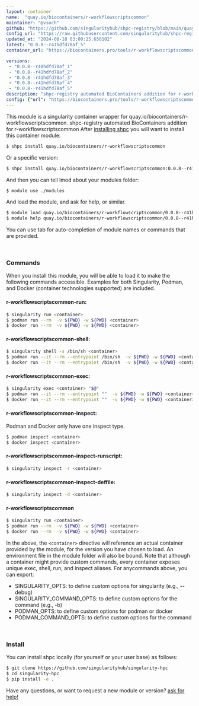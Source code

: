 ```yaml
---
layout: container
name:  "quay.io/biocontainers/r-workflowscriptscommon"
maintainer: "@vsoch"
github: "https://github.com/singularityhub/shpc-registry/blob/main/quay.io/biocontainers/r-workflowscriptscommon/container.yaml"
config_url: "https://raw.githubusercontent.com/singularityhub/shpc-registry/main/quay.io/biocontainers/r-workflowscriptscommon/container.yaml"
updated_at: "2024-08-18 03:00:25.650102"
latest: "0.0.8--r41hdfd78af_5"
container_url: "https://biocontainers.pro/tools/r-workflowscriptscommon"

versions:
 - "0.0.8--r40hdfd78af_1"
 - "0.0.8--r41hdfd78af_2"
 - "0.0.8--r41hdfd78af_3"
 - "0.0.8--r41hdfd78af_4"
 - "0.0.8--r41hdfd78af_5"
description: "shpc-registry automated BioContainers addition for r-workflowscriptscommon"
config: {"url": "https://biocontainers.pro/tools/r-workflowscriptscommon", "maintainer": "@vsoch", "description": "shpc-registry automated BioContainers addition for r-workflowscriptscommon", "latest": {"0.0.8--r41hdfd78af_5": "sha256:32ca74e7f4c9878fbd4dd8160a4bb052892e056b782c8e033867199f6583243c"}, "tags": {"0.0.8--r40hdfd78af_1": "sha256:a19006b0836a2870b1657441e06d9481f278bb8bcc961a3031f76f0c7fef130a", "0.0.8--r41hdfd78af_2": "sha256:9dbca7fcdb0568d0bfa11cbd109177a06a2566735493c5cbbc9d118100b6b20e", "0.0.8--r41hdfd78af_3": "sha256:276583635ecd8275390a5f063cba913d56cc0f02c30f1b2b1e0e76370470bb01", "0.0.8--r41hdfd78af_4": "sha256:1fff5e9c605b5878e70511ed386b035e8b676e81217cdb92ed6ffc051393dce7", "0.0.8--r41hdfd78af_5": "sha256:32ca74e7f4c9878fbd4dd8160a4bb052892e056b782c8e033867199f6583243c"}, "docker": "quay.io/biocontainers/r-workflowscriptscommon"}
---
```


This module is a singularity container wrapper for quay.io/biocontainers/r-workflowscriptscommon.
shpc-registry automated BioContainers addition for r-workflowscriptscommon
After [installing shpc](#install) you will want to install this container module:


```bash
$ shpc install quay.io/biocontainers/r-workflowscriptscommon
```

Or a specific version:

```bash
$ shpc install quay.io/biocontainers/r-workflowscriptscommon:0.0.8--r41hdfd78af_5
```

And then you can tell lmod about your modules folder:

```bash
$ module use ./modules
```

And load the module, and ask for help, or similar.

```bash
$ module load quay.io/biocontainers/r-workflowscriptscommon/0.0.8--r41hdfd78af_5
$ module help quay.io/biocontainers/r-workflowscriptscommon/0.0.8--r41hdfd78af_5
```

You can use tab for auto-completion of module names or commands that are provided.

<br>

### Commands

When you install this module, you will be able to load it to make the following commands accessible.
Examples for both Singularity, Podman, and Docker (container technologies supported) are included.

#### r-workflowscriptscommon-run:

```bash
$ singularity run <container>
$ podman run --rm  -v ${PWD} -w ${PWD} <container>
$ docker run --rm  -v ${PWD} -w ${PWD} <container>
```

#### r-workflowscriptscommon-shell:

```bash
$ singularity shell -s /bin/sh <container>
$ podman run --it --rm --entrypoint /bin/sh  -v ${PWD} -w ${PWD} <container>
$ docker run --it --rm --entrypoint /bin/sh  -v ${PWD} -w ${PWD} <container>
```

#### r-workflowscriptscommon-exec:

```bash
$ singularity exec <container> "$@"
$ podman run --it --rm --entrypoint ""  -v ${PWD} -w ${PWD} <container> "$@"
$ docker run --it --rm --entrypoint ""  -v ${PWD} -w ${PWD} <container> "$@"
```

#### r-workflowscriptscommon-inspect:

Podman and Docker only have one inspect type.

```bash
$ podman inspect <container>
$ docker inspect <container>
```

#### r-workflowscriptscommon-inspect-runscript:

```bash
$ singularity inspect -r <container>
```

#### r-workflowscriptscommon-inspect-deffile:

```bash
$ singularity inspect -d <container>
```



#### r-workflowscriptscommon

```bash
$ singularity run <container>
$ podman run --rm  -v ${PWD} -w ${PWD} <container>
$ docker run --rm  -v ${PWD} -w ${PWD} <container>
```


In the above, the `<container>` directive will reference an actual container provided
by the module, for the version you have chosen to load. An environment file in the
module folder will also be bound. Note that although a container
might provide custom commands, every container exposes unique exec, shell, run, and
inspect aliases. For anycommands above, you can export:

 - SINGULARITY_OPTS: to define custom options for singularity (e.g., --debug)
 - SINGULARITY_COMMAND_OPTS: to define custom options for the command (e.g., -b)
 - PODMAN_OPTS: to define custom options for podman or docker
 - PODMAN_COMMAND_OPTS: to define custom options for the command

<br>

### Install

You can install shpc locally (for yourself or your user base) as follows:

```bash
$ git clone https://github.com/singularityhub/singularity-hpc
$ cd singularity-hpc
$ pip install -e .
```

Have any questions, or want to request a new module or version? [ask for help!](https://github.com/singularityhub/singularity-hpc/issues)